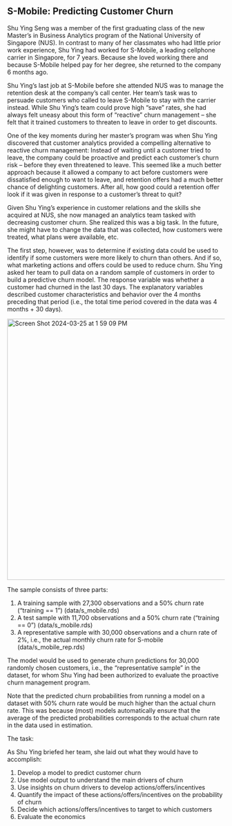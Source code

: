## S-Mobile: Predicting Customer Churn

Shu Ying Seng was a member of the first graduating class of the new Master’s in Business Analytics program of the National University of Singapore (NUS). In contrast to many of her classmates who had little prior work experience, Shu Ying had worked for S-Mobile, a leading cellphone carrier in Singapore, for 7 years. Because she loved working there and because S-Mobile helped pay for her degree, she returned to the company 6 months ago.

Shu Ying’s last job at S-Mobile before she attended NUS was to manage the retention desk at the company’s call center. Her team’s task was to persuade customers who called to leave S-Mobile to stay with the carrier instead. While Shu Ying’s team could prove high “save” rates, she had always felt uneasy about this form of “reactive” churn management – she felt that it trained customers to threaten to leave in order to get discounts.

One of the key moments during her master’s program was when Shu Ying discovered that customer analytics provided a compelling alternative to reactive churn management: Instead of waiting until a customer tried to leave, the company could be proactive and predict each customer’s churn risk – before they even threatened to leave. This seemed like a much better approach because it allowed a company to act before customers were dissatisfied enough to want to leave, and retention offers had a much better chance of delighting customers. After all, how good could a retention offer look if it was given in response to a customer’s threat to quit?

Given Shu Ying’s experience in customer relations and the skills she acquired at NUS, she now managed an analytics team tasked with decreasing customer churn. She realized this was a big task. In the future, she might have to change the data that was collected, how customers were treated, what plans were available, etc.

The first step, however, was to determine if existing data could be used to identify if some customers were more likely to churn than others. And if so, what marketing actions and offers could be used to reduce churn.
Shu Ying asked her team to pull data on a random sample of customers in order to build a predictive churn model. The response variable was whether a customer had churned in the last 30 days. The explanatory variables described customer characteristics and behavior over the 4 months preceding that period (i.e., the total time period covered in the data was 4 months + 30 days).

<img width="605" alt="Screen Shot 2024-03-25 at 1 59 09 PM" src="https://github.com/lalwanii26/s-mobile-predicting-customer-churn/assets/115903278/b8673082-6ac9-4bef-8fbf-e8df9f6dc3ea">

The sample consists of three parts:
1. A training sample with 27,300 observations and a 50% churn rate (“training == 1”) (data/s_mobile.rds)
2. A test sample with 11,700 observations and a 50% churn rate (“training == 0”)
(data/s_mobile.rds)
3. A representative sample with 30,000 observations and a churn rate of 2%, i.e., the actual monthly churn rate for S-mobile (data/s_mobile_rep.rds)

The model would be used to generate churn predictions for 30,000 randomly chosen customers, i.e., the “representative sample” in the dataset, for whom Shu Ying had been authorized to evaluate the proactive churn management program.

Note that the predicted churn probabilities from running a model on a dataset with 50% churn rate would be much higher than the actual churn rate. This was because (most) models automatically ensure that the average of the predicted probabilities corresponds to the actual churn rate in the data used in estimation.

The task:

As Shu Ying briefed her team, she laid out what they would have to accomplish:
1. Develop a model to predict customer churn
2. Use model output to understand the main drivers of churn
3. Use insights on churn drivers to develop actions/offers/incentives
4. Quantify the impact of these actions/offers/incentives on the probability of churn
5. Decide which actions/offers/incentives to target to which customers
6. Evaluate the economics
